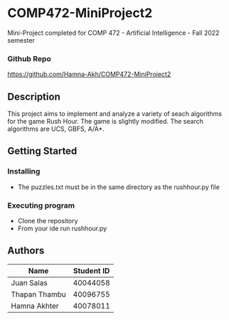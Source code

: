 # COMP472-MiniProject2

Mini-Project completed for COMP 472 - Artificial Intelligence - Fall 2022 semester

### Github Repo
https://github.com/Hamna-Akh/COMP472-MiniProject2

## Description

This project aims to implement and analyze a variety of seach algorithms for the game Rush Hour. The game is slightly modified. The search algorithms are UCS, GBFS, A/A*.

## Getting Started

### Installing

* The puzzles.txt must be in the same directory as the rushhour.py file

### Executing program

* Clone the repository
* From your ide run rushhour.py

## Authors

| Name  | Student ID |
| ----- | ---------- |
| Juan Salas  | 40044058  |
| Thapan Thambu  | 40096755  |
| Hamna Akhter | 40078011  |
